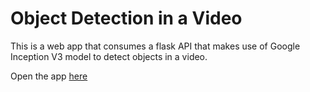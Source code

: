 # Object Detection in a Video

This is a web app that consumes a flask API that makes use of Google Inception V3 model to detect objects in a video.

Open the app [here](https://detect-object-app.vercel.app/)